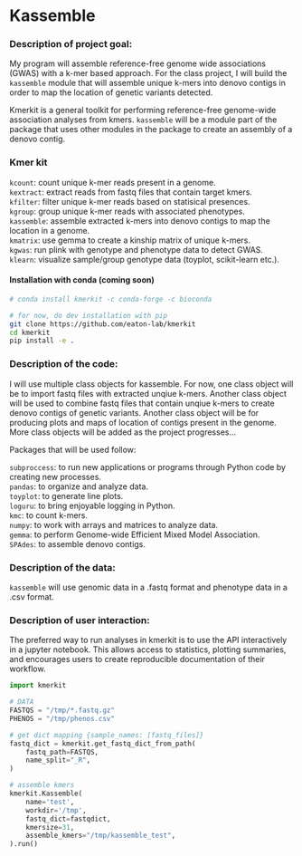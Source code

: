 # Kassemble 

### Description of project goal:
My program will assemble reference-free genome wide associations (GWAS) with a k-mer based approach. For the class project, I will build the `kassemble` module that will assemble unique k-mers into denovo contigs in order to map the location of genetic variants detected.  

Kmerkit is a general toolkit for performing reference-free genome-wide association analyses from kmers. `kassemble` will be a module part of the package that uses other modules in the package to create an assembly of a denovo contig. 

### Kmer kit
`kcount`: count unique k-mer reads present in a genome.\
`kextract`: extract reads from fastq files that contain target kmers.\
`kfilter`: filter unique k-mer reads based on statisical presences.\
`kgroup`: group unique k-mer reads with associated phenotypes.\
`kassemble`: assemble extracted k-mers into denovo contigs to map the location in a genome.\
`kmatrix`: use gemma to create a kinship matrix of unique k-mers.\
`kgwas`: run plink with genotype and phenotype data to detect GWAS.\
`klearn`: visualize sample/group genotype data (toyplot, scikit-learn etc.).

#### Installation with conda (coming soon)
```bash
# conda install kmerkit -c conda-forge -c bioconda

# for now, do dev installation with pip
git clone https://github.com/eaton-lab/kmerkit
cd kmerkit
pip install -e .
```

### Description of the code:
  
I will use multiple class objects for kassemble. For now, one class object will be to import fastq files with extracted unqiue k-mers. Another class object will be used to combine fastq files that contain unqiue k-mers to create denovo contigs of genetic variants. Another class object will be for producing plots and maps of location of contigs present in the genome. More class objects will be added as the project progresses...

Packages that will be used follow: 

`subproccess`: to run new applications or programs through Python code by creating new processes.\
`pandas`: to organize and analyze data.\
`toyplot`: to generate line plots.\
`loguru`: to bring enjoyable logging in Python.\
`kmc`: to count k-mers.\
`numpy`: to work with arrays and matrices to analyze data.\
`gemma`: to perform Genome-wide Efficient Mixed Model Association.\
`SPAdes`: to assemble denovo contigs. 

### Description of the data:
`kassemble` will use genomic data in a .fastq format and phenotype data in a .csv format. 

### Description of user interaction:
The preferred way to run analyses in kmerkit is to use the API interactively in a jupyter notebook. This allows access to statistics, plotting summaries, and encourages users to create reproducible documentation of their workflow.

```python
import kmerkit  

# DATA
FASTQS = "/tmp/*.fastq.gz"
PHENOS = "/tmp/phenos.csv"

# get dict mapping {sample_names: [fastq_files]}
fastq_dict = kmerkit.get_fastq_dict_from_path(
    fastq_path=FASTQS, 
    name_split="_R",
)

# assemble kmers
kmerkit.Kassemble(
    name='test', 
    workdir='/tmp', 
    fastq_dict=fastqdict,
    kmersize=31,
    assemble_kmers="/tmp/kassemble_test",
).run()

```
